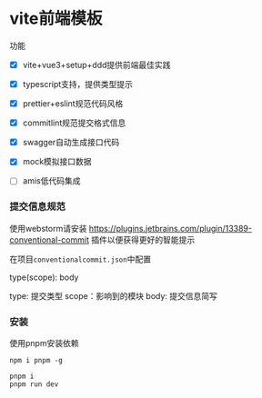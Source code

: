 # vite前端模板

功能

- [x] vite+vue3+setup+ddd提供前端最佳实践
- [x] typescript支持，提供类型提示
- [x] prettier+eslint规范代码风格
- [x] commitlint规范提交格式信息
- [x] swagger自动生成接口代码
- [x] mock模拟接口数据
- [ ] amis低代码集成


### 提交信息规范

使用webstorm请安装 https://plugins.jetbrains.com/plugin/13389-conventional-commit 插件以便获得更好的智能提示

在项目`conventionalcommit.json`中配置

type(scope): body

type: 提交类型
scope：影响到的模块
body: 提交信息简写

### 安装

使用pnpm安装依赖

```
npm i pnpm -g
```

```
pnpm i
pnpm run dev
```




